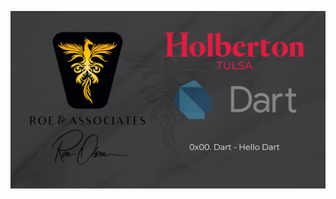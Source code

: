 ![0x00-holbertonschool-dart_banner](https://github.com/ronroeandassociates/assets/blob/master/images/0x00-hello-dart_banner.png)
